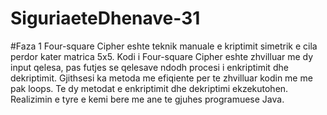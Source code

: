# SiguriaeteDhenave-31

#Faza 1
Four-square Cipher eshte teknik manuale e kriptimit simetrik e cila perdor kater matrica 5x5.
Kodi i Four-square Cipher eshte zhvilluar me dy input qelesa, pas futjes se qelesave ndodh procesi i enkriptimit dhe dekriptimit.
Gjithsesi ka metoda me efiqiente per te zhvilluar kodin me me pak loops.
Te dy metodat e enkriptimit dhe dekriptimi ekzekutohen. Realizimin e tyre e kemi bere me ane te gjuhes programuese Java.

